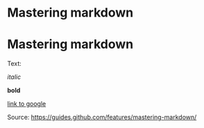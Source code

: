 # Mastering markdown
<h1> Mastering markdown </h1>

Text:

*italic*

**bold**

[link to google](http://google.com)

Source: https://guides.github.com/features/mastering-markdown/
